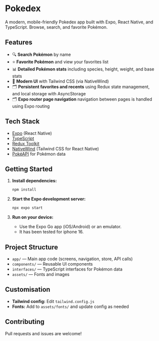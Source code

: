 # Pokedex

A modern, mobile-friendly Pokedex app built with Expo, React Native, and TypeScript. Browse, search, and favorite Pokémon.

## Features

- 🔍 **Search Pokémon** by name
- ⭐ **Favorite Pokémon** and view your favorites list
- 📊 **Detailed Pokémon stats** including species, height, weight, and base stats
- 🎨 **Modern UI** with Tailwind CSS (via NativeWind)
- 🗂️ **Persistent favorites and recents** using Redux state management, and local storage with AsyncStorage
- 🗂️ **Expo router page navigation** navigation between pages is handled using Expo routing

## Tech Stack

- [Expo](https://expo.dev/) (React Native)
- [TypeScript](https://www.typescriptlang.org/)
- [Redux Toolkit](https://redux-toolkit.js.org/)
- [NativeWind](https://www.nativewind.dev/) (Tailwind CSS for React Native)
- [PokéAPI](https://pokeapi.co/) for Pokémon data

## Getting Started

1. **Install dependencies:**

   ```sh
   npm install
   ```

2. **Start the Expo development server:**

   ```sh
   npx expo start
   ```

3. **Run on your device:**
   - Use the Expo Go app (iOS/Android) or an emulator.
   - It has been tested for iphone 16.

## Project Structure

- `app/` — Main app code (screens, navigation, store, API calls)
- `components/` — Reusable UI components
- `interfaces/` — TypeScript interfaces for Pokémon data
- `assets/` — Fonts and images

## Customisation

- **Tailwind config:** Edit `tailwind.config.js`
- **Fonts:** Add to `assets/fonts/` and update config as needed

## Contributing

Pull requests and issues are welcome!
